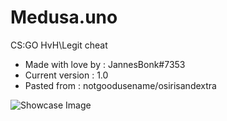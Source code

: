 # Medusa.uno
CS:GO HvH\Legit cheat
+ Made with love by : JannesBonk#7353
+ Current version : 1.0
+ Pasted from : notgoodusename/osirisandextra

![Showcase Image](https://cdn.discordapp.com/attachments/1091044131146567690/1138522576512106647/image.png)
